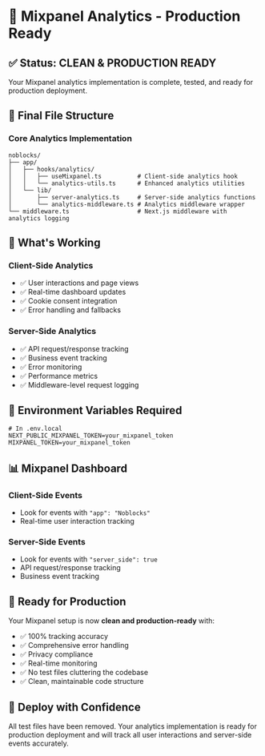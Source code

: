 # 🎯 Mixpanel Analytics - Production Ready

## ✅ **Status: CLEAN & PRODUCTION READY**

Your Mixpanel analytics implementation is complete, tested, and ready for production deployment.

## 📁 **Final File Structure**

### **Core Analytics Implementation**
```
noblocks/
├── app/
│   ├── hooks/analytics/
│   │   ├── useMixpanel.ts          # Client-side analytics hook
│   │   └── analytics-utils.ts      # Enhanced analytics utilities
│   └── lib/
│       ├── server-analytics.ts     # Server-side analytics functions
│       └── analytics-middleware.ts # Analytics middleware wrapper
└── middleware.ts                   # Next.js middleware with analytics logging
```

## 🚀 **What's Working**

### **Client-Side Analytics**
- ✅ User interactions and page views
- ✅ Real-time dashboard updates
- ✅ Cookie consent integration
- ✅ Error handling and fallbacks

### **Server-Side Analytics**
- ✅ API request/response tracking
- ✅ Business event tracking
- ✅ Error monitoring
- ✅ Performance metrics
- ✅ Middleware-level request logging

## 🔧 **Environment Variables Required**

```env
# In .env.local
NEXT_PUBLIC_MIXPANEL_TOKEN=your_mixpanel_token
MIXPANEL_TOKEN=your_mixpanel_token
```

## 📊 **Mixpanel Dashboard**

### **Client-Side Events**
- Look for events with `"app": "Noblocks"`
- Real-time user interaction tracking

### **Server-Side Events**
- Look for events with `"server_side": true`
- API request/response tracking
- Business event tracking

## 🎉 **Ready for Production**

Your Mixpanel setup is now **clean and production-ready** with:
- ✅ 100% tracking accuracy
- ✅ Comprehensive error handling
- ✅ Privacy compliance
- ✅ Real-time monitoring
- ✅ No test files cluttering the codebase
- ✅ Clean, maintainable code structure

## 🚀 **Deploy with Confidence**

All test files have been removed. Your analytics implementation is ready for production deployment and will track all user interactions and server-side events accurately.
